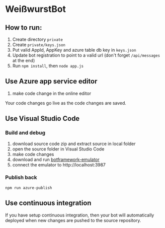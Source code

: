# WeißwurstBot

## How to run:
1. Create directory `private`
2. Create `private/keys.json`
3. Put valid AppId, AppKey and azure table db key in `keys.json`
4. Update bot registration to point to a valid url (don't forget `/api/messages` at the end)
5. Run `npm install`, then `node app.js`


## Use Azure app service editor

1. make code change in the online editor

Your code changes go live as the code changes are saved.

## Use Visual Studio Code

### Build and debug
1. download source code zip and extract source in local folder
2. open the source folder in  Visual Studio Code
3. make code changes
4. download and run [botframework-emulator](https://emulator.botframework.com/)
5. connect the emulator to http://localhost:3987

### Publish back

```
npm run azure-publish
```

## Use continuous integration

If you have setup continuous integration, then your bot will automatically deployed when new changes are pushed to the source repository.



